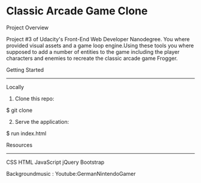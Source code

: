 <h1>Classic Arcade Game Clone</h1>  


Project Overview

Project #3 of Udacity's Front-End Web Developer Nanodegree. 
You where provided visual assets and a game loop engine.Using these tools you where supposed to add a number of entities to the game including the player characters and enemies to recreate the classic arcade game Frogger.


Getting Started
____________________________________

Locally

1. Clone this repo:

$ git clone 

2. Serve the application:

$ run index.html


Resources
____________________________________

CSS
HTML
JavaScript
jQuery 
Bootstrap

Backgroundmusic :
Youtube:GermanNintendoGamer
